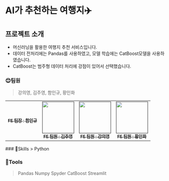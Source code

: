# AI가 추천하는 여행지✈️

## 프로젝트 소개
- 머신러닝을 활용한 여행지 추천 서비스입니다.
- 데이터 전처리에는 Pandas를 사용하였고, 모델 학습에는 CatBoost모델을 사용하였습니다.
- CatBoost는 범주형 데이터 처리에 강점이 있어서 선택했습니다.

### 😊팀원
>강의영, 김주영, 함인규, 황인화 <br>
<table>
  <tbody>
    <tr>
      <td align="center"><a href=""><img src="width="100px;" alt=""/><br /><sub><b>FE 팀장 : 함인규</b></sub></a><br /></td>
      <td align="center"><a href=""><img src="" width="100px;" alt=""/><br /><sub><b>FE 팀원 : 김주영</b></sub></a><br /></td>
      <td align="center"><a href=""><img src="" width="100px;" alt=""/><br /><sub><b>FE 팀원 : 강의영</b></sub></a><br /></td>
      <td align="center"><a href=""><img src="" width="100px;" alt=""/><br /><sub><b>FE 팀원 : 황인화</b></sub></a><br /></td>
    </tr>
  </tbody>
</table>
### 💪Skills
> Python


### 🔨Tools
>Pandas
>Numpy
>Spyder
>CatBoost
>Streamlit
